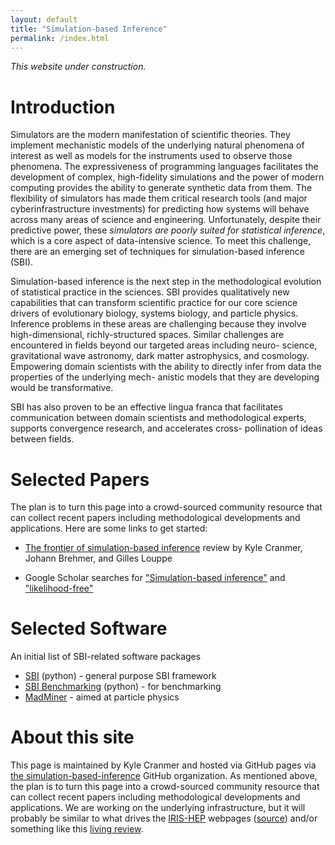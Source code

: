 ```yaml
---
layout: default
title: "Simulation-based Inference"
permalink: /index.html
---
```


*This website under construction.*


# Introduction

Simulators are the modern manifestation of scientific theories. They implement mechanistic models of the underlying natural phenomena of interest as well as models for the instruments used to observe those phenomena. The expressiveness of programming languages facilitates the development of complex, high-fidelity simulations and the power of modern computing provides the ability to generate synthetic data from them. The flexibility of simulators has made them critical research tools (and major cyberinfrastructure investments) for predicting how systems will behave across many areas of science and engineering. Unfortunately, despite their predictive power, these *simulators are poorly suited for statistical inference*, which is a core aspect of data-intensive science. To meet this challenge, there are an emerging set of techniques for simulation-based inference (SBI).

Simulation-based inference is the next step in the methodological evolution of statistical practice in the sciences. SBI provides qualitatively new capabilities that can transform scientific practice for our core science drivers of evolutionary biology, systems biology, and particle physics. Inference problems in these areas are challenging because they involve high-dimensional, richly-structured spaces. Similar challenges are encountered in fields beyond our targeted areas including neuro- science, gravitational wave astronomy, dark matter astrophysics, and cosmology. Empowering domain scientists with the ability to directly infer from data the properties of the underlying mech- anistic models that they are developing would be transformative.

SBI has also proven to be an effective lingua franca that facilitates communication between domain scientists and methodological experts, supports convergence research, and accelerates cross- pollination of ideas between fields. 

# Selected Papers

The plan is to turn this page into a crowd-sourced community resource that can collect recent papers including methodological developments and applications. Here are some links to get started:

 * [The frontier of simulation-based inference](https://doi.org/10.1073/pnas.1912789117) review by Kyle Cranmer, Johann Brehmer, and Gilles Louppe

 * Google Scholar searches for ["Simulation-based inference"](https://scholar.google.com/scholar?hl=en&as_sdt=0%2C33&q=%22simulation-based+inference%22+&btnG=) and ["likelihood-free"](https://scholar.google.com/scholar?hl=en&as_sdt=0%2C33&q=%22likelihood-free%22+&btnG=) 

# Selected Software

An initial list of SBI-related software packages

 * [SBI](https://www.mackelab.org/sbi/) (python) - general purpose SBI framework
 * [SBI Benchmarking](https://github.com/mackelab/sbibm/) (python) - for benchmarking
 * [MadMiner](https://madminer-tool.github.io/madminer-tutorial/tutorial/0_intro.html) - aimed at particle physics



# About this site

This page is maintained by Kyle Cranmer and hosted via GitHub pages via [the simulation-based-inference](http://github.com/simulation-based-inference/) GitHub organization. As mentioned above, the plan is to turn this page into a crowd-sourced community resource that can collect recent papers including methodological developments and applications. We are working on the underlying infrastructure, but it will probably be similar to what drives the [IRIS-HEP](https://iris-hep.org) webpages ([source](http://github.com/iris-hep/iris-hep.github.io-source)) and/or something like this [living review](https://github.com/iml-wg/HEPML-LivingReview).


